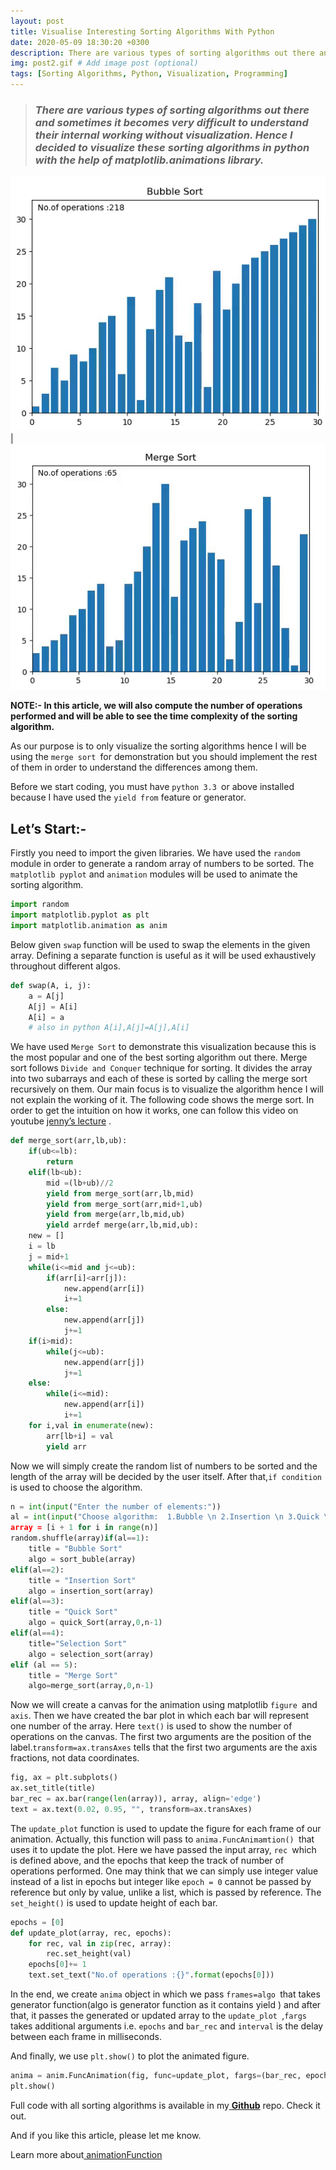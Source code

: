 ```yaml
---
layout: post
title: Visualise Interesting Sorting Algorithms With Python
date: 2020-05-09 18:30:20 +0300
description: There are various types of sorting algorithms out there and sometimes it becomes very difficult to understand their internal working without visualization. Hence I decided to visualize these sorting algorithms in python with the help of matplotlib.animations library. # Add post description (optional)
img: post2.gif # Add image post (optional)
tags: [Sorting Algorithms, Python, Visualization, Programming]
---
```

> ### *There are various types of sorting algorithms out there and sometimes it becomes very difficult to understand their internal working without visualization. Hence I decided to visualize these sorting algorithms in python with the help of matplotlib.animations library.*

![alt](/assets/img/post2.gif) |![alt](/assets/img/post2_1.gif)



**NOTE:- In this article, we will also compute the number of operations performed and will be able to see the time complexity of the sorting algorithm.**

As our purpose is to only visualize the sorting algorithms hence I will be using the `merge sort `for demonstration but you should implement the rest of them in order to understand the differences among them.

Before we start coding, you must have `python 3.3 `or above installed because I have used the `yield from` feature or generator.

## **Let’s Start:-**

Firstly you need to import the given libraries. We have used the `random` module in order to generate a random array of numbers to be sorted. The `matplotlib pyplot` and `animation` modules will be used to animate the sorting algorithm.

```python
import random
import matplotlib.pyplot as plt
import matplotlib.animation as anim
```

Below given `swap` function will be used to swap the elements in the given array. Defining a separate function is useful as it will be used exhaustively throughout different algos.

```python
def swap(A, i, j):
    a = A[j]
    A[j] = A[i]
    A[i] = a
    # also in python A[i],A[j]=A[j],A[i]
```

We have used `Merge Sort` to demonstrate this visualization because this is the most popular and one of the best sorting algorithm out there. Merge sort follows `Divide and Conquer` technique for sorting. It divides the array into two subarrays and each of these is sorted by calling the merge sort recursively on them. Our main focus is to visualize the algorithm hence I will not explain the working of it. The following code shows the merge sort. In order to get the intuition on how it works, one can follow this video on youtube [jenny’s lecture](https://youtu.be/jlHkDBEumP0.) .

```python
def merge_sort(arr,lb,ub):
    if(ub<=lb):
        return
    elif(lb<ub):
        mid =(lb+ub)//2
        yield from merge_sort(arr,lb,mid)
        yield from merge_sort(arr,mid+1,ub)
        yield from merge(arr,lb,mid,ub)
        yield arrdef merge(arr,lb,mid,ub):
    new = []
    i = lb
    j = mid+1
    while(i<=mid and j<=ub):
        if(arr[i]<arr[j]):
            new.append(arr[i])
            i+=1
        else:
            new.append(arr[j])
            j+=1
    if(i>mid):
        while(j<=ub):
            new.append(arr[j])
            j+=1
    else:
        while(i<=mid):
            new.append(arr[i])
            i+=1
    for i,val in enumerate(new):
        arr[lb+i] = val
        yield arr
```

Now we will simply create the random list of numbers to be sorted and the length of the array will be decided by the user itself. After that,`if condition` is used to choose the algorithm.

```python
n = int(input("Enter the number of elements:"))
al = int(input("Choose algorithm:  1.Bubble \n 2.Insertion \n 3.Quick \n 4.Selection \n 5.Merge Sort))
array = [i + 1 for i in range(n)]
random.shuffle(array)if(al==1):
    title = "Bubble Sort"
    algo = sort_buble(array)
elif(al==2):
    title = "Insertion Sort"
    algo = insertion_sort(array)
elif(al==3):
    title = "Quick Sort"
    algo = quick_Sort(array,0,n-1)
elif(al==4):
    title="Selection Sort"
    algo = selection_sort(array)
elif (al == 5):
    title = "Merge Sort"
    algo=merge_sort(array,0,n-1)
```

Now we will create a canvas for the animation using matplotlib `figure `and `axis`. Then we have created the bar plot in which each bar will represent one number of the array. Here `text()` is used to show the number of operations on the canvas. The first two arguments are the position of the label.`transform=ax.transAxes` tells that the first two arguments are the axis fractions, not data coordinates.

```python
fig, ax = plt.subplots()
ax.set_title(title)
bar_rec = ax.bar(range(len(array)), array, align='edge')
text = ax.text(0.02, 0.95, "", transform=ax.transAxes)
```

The `update_plot` function is used to update the figure for each frame of our animation. Actually, this function will pass to `anima.FuncAnimamtion() `that uses it to update the plot. Here we have passed the input array, `rec `which is defined above, and the epochs that keep the track of number of operations performed. One may think that we can simply use integer value instead of a list in epochs but integer like `epoch = 0` cannot be passed by reference but only by value, unlike a list, which is passed by reference. The `set_height()` is used to update height of each bar.

```python
epochs = [0]
def update_plot(array, rec, epochs):
    for rec, val in zip(rec, array):
        rec.set_height(val)
    epochs[0]+= 1
    text.set_text("No.of operations :{}".format(epochs[0]))
```

In the end, we create `anima` object in which we pass `frames=algo `that takes generator function(algo is generator function as it contains yield ) and after that, it passes the generated or updated array to the `update_plot `,`fargs `takes additional arguments i.e. `epochs` and `bar_rec` and `interval` is the delay between each frame in milliseconds.

And finally, we use `plt.show()` to plot the animated figure.

```python
anima = anim.FuncAnimation(fig, func=update_plot, fargs=(bar_rec, epochs), frames=algo, interval=1, repeat=False)
plt.show()
```

Full code with all sorting algorithms is available in my[ **Github**](https://github.com/PushkaraSharma/Visualize_DS) repo. Check it out. 

And if you like this article, please let me know.

Learn more about[ animationFunction](https://matplotlib.org/3.2.1/api/_as_gen/matplotlib.animation.FuncAnimation.html)